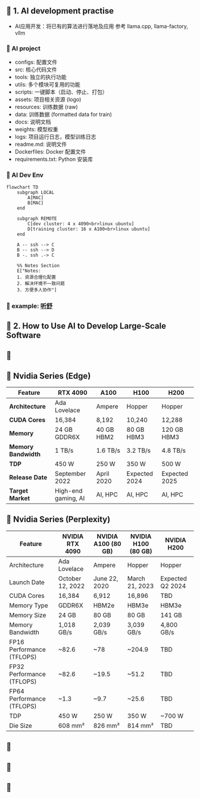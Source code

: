 ## 🥃 1. AI development practise

- AI应用开发：将已有的算法进行落地及应用 参考 llama.cpp, llama-factory, vllm

### 🥃 AI project

- configs: 配置文件
- src: 核心代码文件
- tools: 独立的执行功能
- utils: 多个模块可复用的功能
- scripts: 一键脚本（启动、停止、打包）
- assets: 项目相关资源 (logo)
- resources: 训练数据 (raw)
- data: 训练数据 (formatted data for train)
- docs: 说明文档
- weights: 模型权重
- logs: 项目运行日志，模型训练日志
- readme.md: 说明文件
- Dockerfiles: Docker 配置文件
- requirements.txt: Python 安装库

### 🥃 AI Dev Env

```mermaid
flowchart TD
    subgraph LOCAL
        A[MAC]
        B[MAC]
    end

    subgraph REMOTE
        C[dev cluster: 4 x 4090<br>linux ubuntu]
        D[training cluster: 16 x A100<br>linux ubuntu]
    end

    A -- ssh --> C
    B -- ssh --> D
    B -. ssh .-> C

    %% Notes Section
    E["Notes:
    1. 资源合理化配置
    2. 解决环境不一致问题
    3. 方便多人协作"]
```

### 🥃 example: [听舒](https://github.com/echonoshy/tingshu)

## 🥃 2. How to Use AI to Develop Large-Scale Software

## 🥃 

## 🥃 Nvidia Series (Edge)


| Feature            | RTX 4090                         | A100                              | H100                              | H200                              |
|--------------------|----------------------------------|-----------------------------------|-----------------------------------|-----------------------------------|
| **Architecture**   | Ada Lovelace                     | Ampere                            | Hopper                            | Hopper                            |
| **CUDA Cores**     | 16,384                           | 8,192                             | 10,240                            | 12,288                            |
| **Memory**         | 24 GB GDDR6X                     | 40 GB HBM2                        | 80 GB HBM3                        | 120 GB HBM3                       |
| **Memory Bandwidth**| 1 TB/s                          | 1.6 TB/s                          | 3.2 TB/s                          | 4.8 TB/s                          |
| **TDP**            | 450 W                            | 250 W                             | 350 W                             | 500 W                             |
| **Release Date**   | September 2022                   | April 2020                        | Expected 2024                     | Expected 2025                     |
| **Target Market**  | High-end gaming, AI              | AI, HPC                           | AI, HPC                           | AI, HPC                           |


## 🥃 Nvidia Series (Perplexity)


| Feature                   | NVIDIA RTX 4090          | NVIDIA A100 (80 GB)     | NVIDIA H100 (80 GB)     | NVIDIA H200              |
|---------------------------|--------------------------|--------------------------|--------------------------|--------------------------|
| Architecture              | Ada Lovelace             | Ampere                   | Hopper                   | Hopper                   |
| Launch Date               | October 12, 2022        | June 22, 2020            | March 21, 2023          | Expected Q2 2024        |
| CUDA Cores                | 16,384                   | 6,912                    | 16,896                   | TBD                      |
| Memory Type               | GDDR6X                   | HBM2e                    | HBM3e                   | HBM3e                   |
| Memory Size               | 24 GB                    | 80 GB                    | 80 GB                    | 141 GB                  |
| Memory Bandwidth          | 1,018 GB/s               | 2,039 GB/s               | 3,039 GB/s               | 4,800 GB/s              |
| FP16 Performance (TFLOPS) | ~82.6                    | ~78                      | ~204.9                   | TBD                      |
| FP32 Performance (TFLOPS) | ~82.6                    | ~19.5                    | ~51.2                    | TBD                      |
| FP64 Performance (TFLOPS) | ~1.3                     | ~9.7                     | ~25.6                    | TBD                      |
| TDP                       | 450 W                    | 250 W                    | 350 W                    | ~700 W                  |
| Die Size                  | 608 mm²                  | 826 mm²                  | 814 mm²                  | TBD                      |


## 🥃 

## 🥃 

## 🥃 
